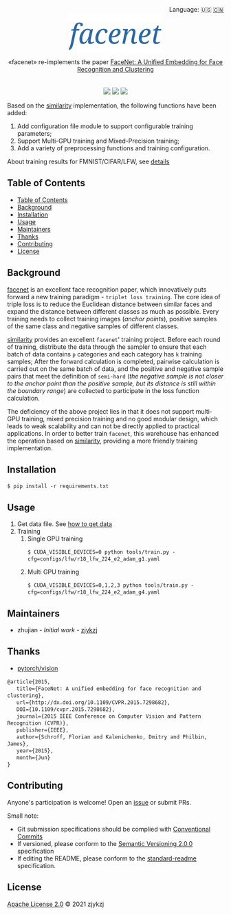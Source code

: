 <div align="right">
  Language:
    🇺🇸
  <a title="Chinese" href="./README.zh-CN.md">🇨🇳</a>
</div>

 <div align="center"><a title="" href="https://github.com/ZJCV/facenet"><img align="center" src="./imgs/facenet.png"></a></div>

<p align="center">
  «facenet» re-implements the paper <a href="https://arxiv.org/abs/1503.03832">FaceNet: A Unified Embedding for Face Recognition and Clustering</a>
<br>
<br>
<br>
  <a href="https://github.com/RichardLitt/standard-readme"><img src="https://img.shields.io/badge/standard--readme-OK-green.svg?style=flat-square"></a>
  <a href="https://conventionalcommits.org"><img src="https://img.shields.io/badge/Conventional%20Commits-1.0.0-yellow.svg"></a>
  <a href="http://commitizen.github.io/cz-cli/"><img src="https://img.shields.io/badge/commitizen-friendly-brightgreen.svg"></a>
</p>

Based on the [similarity](https://github.com/pytorch/vision/tree/main/references/similarity) implementation, the following functions have been added: 

1. Add configuration file module to support configurable training parameters;
2. Support Multi-GPU training  and  Mixed-Precision training;
3. Add a variety of preprocessing functions and training configuration.

About training results for FMNIST/CIFAR/LFW, see [details](docs/README.md)

## Table of Contents

- [Table of Contents](#table-of-contents)
- [Background](#background)
- [Installation](#installation)
- [Usage](#usage)
- [Maintainers](#maintainers)
- [Thanks](#thanks)
- [Contributing](#contributing)
- [License](#license)

## Background

[facenet](https://arxiv.org/ABS/1503.03832) is an excellent face recognition paper, which innovatively puts forward a new training paradigm - `triplet loss training`. The core idea of triple loss is to reduce the Euclidean distance between similar faces and expand the distance between different classes as much as possible. Every training needs to collect training images (*anchor points*), positive samples of the same class and negative samples of different classes. 

[similarity](https://github.com/pytorch/vision/tree/main/references/similarity) provides an excellent `facenet`' training project. Before each round of training, distribute the data through the sampler to ensure that each batch of data contains `p` categories and each category has `k` training samples; After the forward calculation is completed, pairwise calculation is carried out on the same batch of data, and the positive and negative sample pairs that meet the definition of `semi-hard` (*the negative sample is not closer to the anchor point than the positive sample, but its distance is still within the boundary range*) are collected to participate in the loss function calculation. 

The deficiency of the above project lies in that it does not support multi-GPU training, mixed precision training and no good modular design, which leads to weak scalability and can not be directly applied to practical applications. In order to better train `facenet`, this warehouse has enhanced the operation based on [similarity](https://github.com/pytorch/vision/tree/main/references/similarity), providing a more friendly training implementation. 

## Installation

```
$ pip install -r requirements.txt
```

## Usage

1. Get data file. See [how to get data](./docs/how-to-get-data.md)
2. Training
   1. Single GPU training
      ```angular2html
      $ CUDA_VISIBLE_DEVICES=0 python tools/train.py -cfg=configs/lfw/r18_lfw_224_e2_adam_g1.yaml
      ```
   2. Multi GPU training
      ```angular2html
      $ CUDA_VISIBLE_DEVICES=0,1,2,3 python tools/train.py -cfg=configs/lfw/r18_lfw_224_e2_adam_g4.yaml
      ```

## Maintainers

* zhujian - *Initial work* - [zjykzj](https://github.com/zjykzj)

## Thanks

* [ pytorch/vision](https://github.com/pytorch/vision)

```
@article{2015,
   title={FaceNet: A unified embedding for face recognition and clustering},
   url={http://dx.doi.org/10.1109/CVPR.2015.7298682},
   DOI={10.1109/cvpr.2015.7298682},
   journal={2015 IEEE Conference on Computer Vision and Pattern Recognition (CVPR)},
   publisher={IEEE},
   author={Schroff, Florian and Kalenichenko, Dmitry and Philbin, James},
   year={2015},
   month={Jun}
}
```

## Contributing

Anyone's participation is welcome! Open an [issue](https://github.com/ZJCV/facenet/issues) or submit PRs.

Small note:

* Git submission specifications should be complied
  with [Conventional Commits](https://www.conventionalcommits.org/en/v1.0.0-beta.4/)
* If versioned, please conform to the [Semantic Versioning 2.0.0](https://semver.org) specification
* If editing the README, please conform to the [standard-readme](https://github.com/RichardLitt/standard-readme)
  specification.

## License

[Apache License 2.0](LICENSE) © 2021 zjykzj